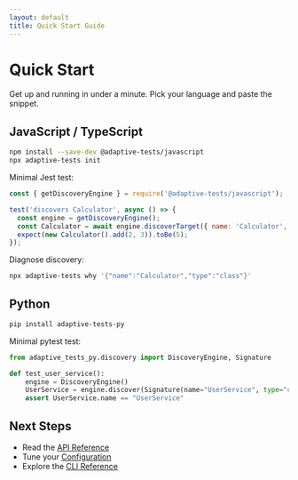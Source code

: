 ```yaml
---
layout: default
title: Quick Start Guide
---
```


# Quick Start

Get up and running in under a minute. Pick your language and paste the snippet.

## JavaScript / TypeScript

```bash
npm install --save-dev @adaptive-tests/javascript
npx adaptive-tests init
```

Minimal Jest test:

```javascript
const { getDiscoveryEngine } = require('@adaptive-tests/javascript');

test('discovers Calculator', async () => {
  const engine = getDiscoveryEngine();
  const Calculator = await engine.discoverTarget({ name: 'Calculator', type: 'class' });
  expect(new Calculator().add(2, 3)).toBe(5);
});
```

Diagnose discovery:

```bash
npx adaptive-tests why '{"name":"Calculator","type":"class"}'
```

## Python

```bash
pip install adaptive-tests-py
```

Minimal pytest test:

```python
from adaptive_tests_py.discovery import DiscoveryEngine, Signature

def test_user_service():
    engine = DiscoveryEngine()
    UserService = engine.discover(Signature(name="UserService", type="class"), load=False)
    assert UserService.name == "UserService"
```

## Next Steps
- Read the [API Reference](API_REFERENCE.md)
- Tune your [Configuration](CONFIGURATION.md)
- Explore the [CLI Reference](CLI_REFERENCE.md)
